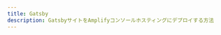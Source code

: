 ```yaml
---
title: Gatsby
description: GatsbyサイトをAmplifyコンソールホスティングにデプロイする方法
---
```


<inline-fragment platform="js" src="~/guides/hosting/fragments/gatsby.md"></inline-fragment>
